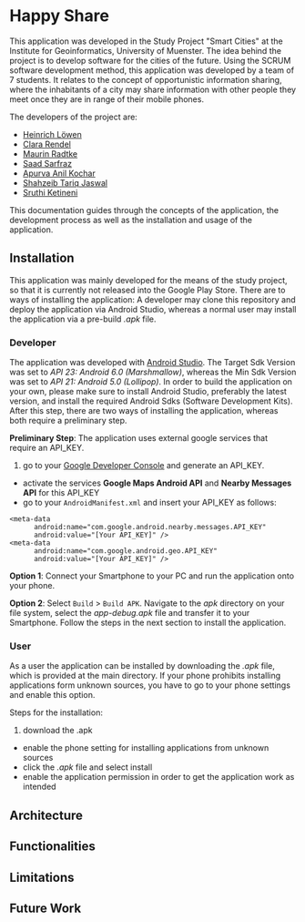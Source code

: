 # Happy Share

This application was developed in the Study Project "Smart Cities" at the Institute for Geoinformatics, University of Muenster. The idea behind the project is to develop software for the cities of the future. Using the SCRUM software development method, this application was developed by a team of 7 students. It relates to the concept of opportunistic information sharing, where the inhabitants of a city may share information with other people they meet once they are in range of their mobile phones.

The developers of the project are:
- [Heinrich Löwen](https://github.com/heinrichloewen)
- [Clara Rendel](https://github.com/crend02)
- [Maurin Radtke](https://github.com/MojioMS)
- [Saad Sarfraz](https://github.com/saadsarfrazz)
- [Apurva Anil Kochar](https://github.com/apurvaakochar)
- [Shahzeib Tariq Jaswal](https://github.com/shahzeib)
- [Sruthi Ketineni](https://github.com/Sruthiketineni)

This documentation guides through the concepts of the application, the development process as well as the installation and usage of the application.

## Installation

This application was mainly developed for the means of the study project, so that it is currently not released into the Google Play Store. There are to ways of installing the application: A developer may clone this repository and deploy the application via Android Studio, whereas a normal user may install the application via a pre-build *.apk* file.  

### Developer

The application was developed with [Android Studio](https://developer.android.com/studio/index.html). The Target Sdk Version was set to *API 23: Android 6.0 (Marshmallow)*, whereas the Min Sdk Version was set to *API 21: Android 5.0 (Lollipop)*. In order to build the application on your own, please make sure to install Android Studio, preferably the latest version, and install the required Android Sdks (Software Development Kits).
After this step, there are two ways of installing the application, whereas both require a preliminary step.

**Preliminary Step**: The application uses external google services that require an API_KEY.
  1. go to your [Google Developer Console](https://console.developers.google.com/) and generate an API_KEY.
  - activate the services **Google Maps Android API** and **Nearby Messages API** for this API_KEY
  - go to your `AndroidManifest.xml` and insert your API_KEY as follows:
  ```
  <meta-data
        android:name="com.google.android.nearby.messages.API_KEY"
        android:value="[Your API_KEY]" />
  <meta-data
        android:name="com.google.android.geo.API_KEY"
        android:value="[Your API_KEY]" />
  ```

**Option 1**: Connect your Smartphone to your PC and run the application onto your phone.

**Option 2**: Select `Build` > `Build APK`. Navigate to the *apk* directory on your file system, select the *app-debug.apk* file and transfer it to your Smartphone. Follow the steps in the next section to install the application.

### User

As a user the application can be installed by downloading the *.apk* file, which is provided at the main directory. If your phone prohibits installing applications form unknown sources, you have to go to your phone settings and enable this option.

Steps for the installation:
1. download the .apk
- enable the phone setting for installing applications from unknown sources
- click the *.apk* file and select install
- enable the application permission in order to get the application work as intended

## Architecture

## Functionalities

## Limitations

## Future Work
